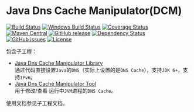 Java Dns Cache Manipulator(DCM)
=======================================

[![Build Status](https://travis-ci.org/alibaba/java-dns-cache-manipulator.svg?branch=v1.5.0)](https://travis-ci.org/alibaba/java-dns-cache-manipulator)
[![Windows Build Status](https://img.shields.io/appveyor/ci/oldratlee/java-dns-cache-manipulator/v1.5.0.svg?label=windows%20build)](https://ci.appveyor.com/project/oldratlee/java-dns-cache-manipulator)
[![Coverage Status](https://coveralls.io/repos/alibaba/java-dns-cache-manipulator/badge.svg?branch=v1.5.0)](https://coveralls.io/r/alibaba/java-dns-cache-manipulator?branch=v1.5.0)  
[![Maven Central](https://maven-badges.herokuapp.com/maven-central/com.alibaba/dns-cache-manipulator/badge.svg)](https://maven-badges.herokuapp.com/maven-central/com.alibaba/dns-cache-manipulator/)
[![GitHub release](https://img.shields.io/github/release/alibaba/java-dns-cache-manipulator.svg)](https://github.com/alibaba/java-dns-cache-manipulator/releases)
[![Dependency Status](https://www.versioneye.com/user/projects/553a2f981d2989f7ee0000a7/badge.svg?style=flat)](https://www.versioneye.com/user/projects/553a2f981d2989f7ee0000a7)  
[![GitHub issues](https://img.shields.io/github/issues/alibaba/java-dns-cache-manipulator.svg)](https://github.com/alibaba/java-dns-cache-manipulator/issues)
[![License](https://img.shields.io/badge/license-Apache%202-4EB1BA.svg)](https://www.apache.org/licenses/LICENSE-2.0.html)

包含子工程：

- [Java Dns Cache Manipulator Library](library)  
    通过代码直接设置`Java`的`DNS`（实际上设置的是`DNS Cache`），支持`JDK 6+`，支持`IPv6`。
- [Java Dns Cache Manipulator Tool](tool)  
    用于修改/查看 运行中`JVM`进程的`DNS Cache`。

使用文档参见子工程文档。
